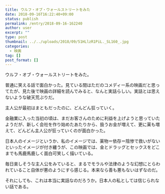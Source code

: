 ```yaml
---
title: ウルフ・オブ・ウォールストリートをみた
date: 2018-09-16T16:22:40+09:00
status: publish
permalink: /entry/2018-09-16-162240
author: user
excerpt: ""
type: post
thumbnail: ../../uploads/2018/09/51HLlzR1PiL._SL160_.jpg
categories:
  - 映画
tag: []
post_format: []
---
```

ウルフ・オブ・ウォールストリートをみた。

普通に笑える話で面白かった。見ている間はただのコメディー系の映画だと思ってたが、見た後で映画の詳細を読んでみると、なんと実話らしい。実話とは思えないような破天荒ぶりだ。

主人公が最初はまともだったのに、どんどん狂っていく。

金融業に入った当初の頃は、まだお客さんのために利益を上げようと思っていたようだが、新しく会社を作り始めたあたりから、扱うお金が増えて、更に薬も増えて、どんどん主人公が狂っていくのが面白かった。

日本人のイメージというか、私のイメージでは、薬物＝依存＝陰惨で救いがないといったイメージが付き纏うが、この映画では、金とドラッグとセックスをどこまでも馬鹿馬鹿しく面白可笑しく描いている。

毎日楽しそうな主人公をみていると、まるでモラルや法律のような幻想にとらわれていること自体が悪のようにすら感じる。本来なら善も悪もないはずなのだ。

それにしても、これは本当に実話なのだろうか。日本人の私としては信じられない話である。
